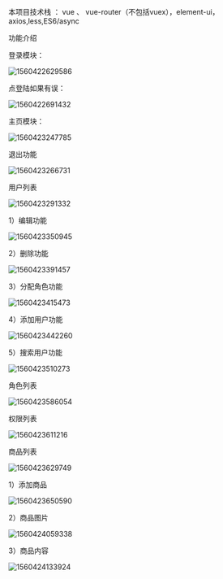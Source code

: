 本项目技术栈 ： vue 、 vue-router（不包括vuex），element-ui，axios,less,ES6/async

功能介绍

登录模块：

![1560422629586](C:\Users\Administrator.USER-20171224CM\AppData\Roaming\Typora\typora-user-images\1560422629586.png)

点登陆如果有误：

![1560422691432](C:\Users\Administrator.USER-20171224CM\AppData\Roaming\Typora\typora-user-images\1560422691432.png)

主页模块：

![1560423247785](C:\Users\Administrator.USER-20171224CM\AppData\Roaming\Typora\typora-user-images\1560423247785.png)

退出功能

![1560423266731](C:\Users\Administrator.USER-20171224CM\AppData\Roaming\Typora\typora-user-images\1560423266731.png)

用户列表

![1560423291332](C:\Users\Administrator.USER-20171224CM\AppData\Roaming\Typora\typora-user-images\1560423291332.png)

1）编辑功能

![1560423350945](C:\Users\Administrator.USER-20171224CM\AppData\Roaming\Typora\typora-user-images\1560423350945.png)

2）删除功能

![1560423391457](C:\Users\Administrator.USER-20171224CM\AppData\Roaming\Typora\typora-user-images\1560423391457.png)

3）分配角色功能

![1560423415473](C:\Users\Administrator.USER-20171224CM\AppData\Roaming\Typora\typora-user-images\1560423415473.png)

4）添加用户功能

![1560423442260](C:\Users\Administrator.USER-20171224CM\AppData\Roaming\Typora\typora-user-images\1560423442260.png)

5）搜索用户功能

![1560423510273](C:\Users\Administrator.USER-20171224CM\AppData\Roaming\Typora\typora-user-images\1560423510273.png)

角色列表

![1560423586054](C:\Users\Administrator.USER-20171224CM\AppData\Roaming\Typora\typora-user-images\1560423586054.png)

权限列表

![1560423611216](C:\Users\Administrator.USER-20171224CM\AppData\Roaming\Typora\typora-user-images\1560423611216.png)

商品列表

![1560423629749](C:\Users\Administrator.USER-20171224CM\AppData\Roaming\Typora\typora-user-images\1560423629749.png)

1）添加商品

![1560423650590](C:\Users\Administrator.USER-20171224CM\AppData\Roaming\Typora\typora-user-images\1560423650590.png)

2）商品图片

![1560424059338](C:\Users\Administrator.USER-20171224CM\AppData\Roaming\Typora\typora-user-images\1560424059338.png)

3）商品内容

![1560424133924](C:\Users\Administrator.USER-20171224CM\AppData\Roaming\Typora\typora-user-images\1560424133924.png)

